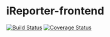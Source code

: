 # iReporter-frontend

[![Build Status](https://travis-ci.org/adaezeodurukwe/iReporter-frontend.svg?branch=develop)](https://travis-ci.org/adaezeodurukwe/iReporter-frontend)
[![Coverage Status](https://coveralls.io/repos/github/adaezeodurukwe/iReporter-frontend/badge.svg?branch=develop)](https://coveralls.io/github/adaezeodurukwe/iReporter-frontend?branch=develop)
